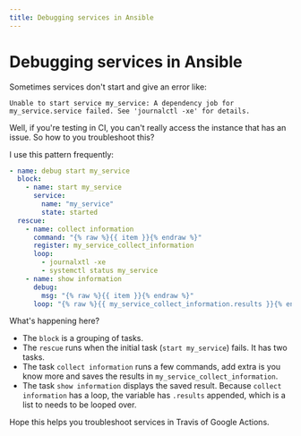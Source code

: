 ```yaml
---
title: Debugging services in Ansible
---
```


# Debugging services in Ansible

Sometimes services don't start and give an error like:

```
Unable to start service my_service: A dependency job for my_service.service failed. See 'journalctl -xe' for details.
```

Well, if you're testing in CI, you can't really access the instance that has an issue. So how to you troubleshoot this?

I use this pattern frequently:

```yaml
- name: debug start my_service
  block:
    - name: start my_service
      service:
        name: "my_service"
        state: started
  rescue:
    - name: collect information
      command: "{% raw %}{{ item }}{% endraw %}"
      register: my_service_collect_information
      loop:
        - journalxtl -xe
        - systemctl status my_service
    - name: show information
      debug:
        msg: "{% raw %}{{ item }}{% endraw %}"
      loop: "{% raw %}{{ my_service_collect_information.results }}{% endraw %}"
```

What's happening here?

- The `block` is a grouping of tasks.
- The `rescue` runs when the initial task (`start my_service`) fails. It has two tasks.
- The task `collect information` runs a few commands, add extra is you know more and saves the results in `my_service_collect_information`.
- The task `show information` displays the saved result. Because `collect information` has a loop, the variable has `.results` appended, which is a list to needs to be looped over.

Hope this helps you troubleshoot services in Travis of Google Actions.
